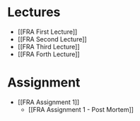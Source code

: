 # Lectures
- [[FRA First Lecture]]
- [[FRA Second Lecture]]
- [[FRA Third Lecture]]
- [[FRA Forth Lecture]]

# Assignment
- [[FRA Assignment 1]]
	- [[FRA Assignment 1 - Post Mortem]]